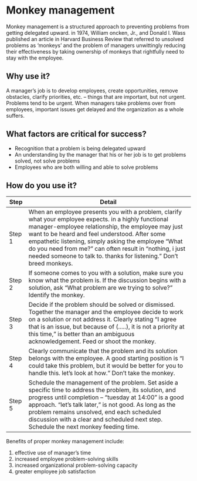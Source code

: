 # Monkey management

Monkey management is a structured approach to preventing problems from getting delegated upward. in 1974, William oncken, Jr., and Donald l. Wass published an article in Harvard Business Review that referred to unsolved problems as ‘monkeys’ and the problem of managers unwittingly reducing their effectiveness by taking ownership of monkeys that rightfully need to stay with the employee.

## Why use it?

A manager’s job is to develop employees, create opportunities, remove obstacles, clarify priorities, etc. – things that are important, but not urgent. Problems tend to be urgent. When managers take problems over from employees, important issues get delayed and the organization as a whole suffers.

## What factors are critical for success?

- Recognition that a problem is being delegated upward
- An understanding by the manager that his or her job is to get problems solved, not solve problems
- Employees who are both willing and able to solve problems

## How do you use it?

| Step  |  Detail |
|---|---|
| Step 1 | When an employee presents you with a problem, clarify what your employee expects. in a highly functional manager-employee relationship, the employee may just want to be heard and feel understood. After some empathetic listening, simply asking the employee “What do you need from me?” can often result in “nothing, i just needed someone to talk to. thanks for listening.” Don’t breed monkeys.|
| Step 2 | If someone comes to you with a solution, make sure you know what the problem is. If the discussion begins with a solution, ask “What problem are we trying to solve?” Identify the monkey.|
| Step 3 | Decide if the problem should be solved or dismissed. Together the manager and the employee decide to work on a solution or not address it. Clearly stating “I agree that is an issue, but because of (.....), it is not a priority at this time,” is better than an ambiguous acknowledgement. Feed or shoot the monkey.|
| Step 4 | Clearly communicate that the problem and its solution belongs with the employee. A good starting position is “I could take this problem, but it would be better for you to handle this. let’s look at how.” Don’t take the monkey.|
| Step 5 | Schedule the management of the problem. Set aside a specific time to address the problem, its solution, and progress until completion – “tuesday at 14:00” is a good approach. “let’s talk later,” is not good. As long as the problem remains unsolved, end each scheduled discussion with a clear and scheduled next step. Schedule the next monkey feeding time.|

Benefits of proper monkey management include:

1) effective use of manager’s time
2) increased employee problem-solving skills
3) increased organizational problem-solving capacity 
4) greater employee job satisfaction

